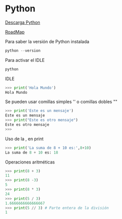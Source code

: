 # Python

[Descarga Python](https://www.python.org/downloads/)

[RoadMap](https://roadmap.sh)

Para saber la versión de Python instalada

```python
python --version
```

Para activar el IDLE

```python
python
```

IDLE

```python
>>> print('Hola Mundo')
Hola Mundo
```

Se pueden usar comillas simples '' o comillas dobles ""

```python
>>> print('Este es un mensaje')
Este es un mensaje
>>> print("Este es otro mensaje")
Este es otro mensaje
>>> 
```

Uso de la , en print

```python
>>> print('La suma de 8 + 10 es:',8+10)
La suma de 8 + 10 es: 18
```

Operaciones aritméticas

```python
>>> print(8 + 3)
11
>>> print(8 -3)
5
>>> print(8 * 3)
24
>>> print(5 / 3)
1.6666666666666667
>>> print(5 // 3) # Parte entera de la división
1
```
